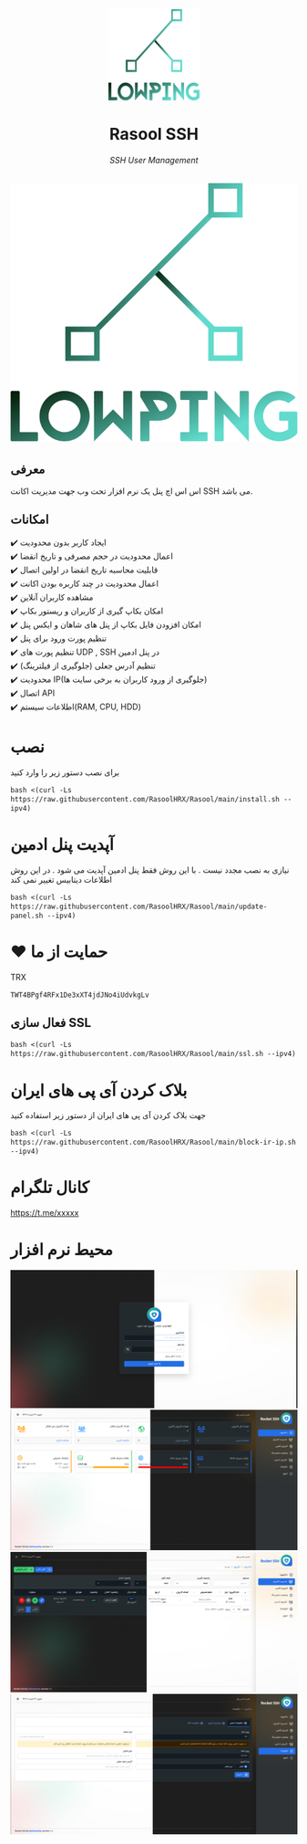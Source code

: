 <p align="center">
<picture>
<img width="160" height="160"  alt="XPanel" src="https://github.com/RasoolHRX/Rasool/blob/main/images/logo.png">
</picture>
  </p> 
<p align="center">
<h1 align="center"/>Rasool SSH</h1>
<h6 align="center">SSH User Management<h6>
</p>

<p align="center">
<img alt="GitHub release (latest by date)" src="https://github.com/RasoolHRX/Rasool/blob/main/images/logo.png?raw=true">
</p>

## معرفی <br>

 اس اس اچ پنل یک نرم افزار تحت وب جهت مدیریت اکانت SSH می باشد.

## امکانات <br>

✔️ ایجاد کاربر بدون محدودیت <br>
✔️ اعمال محدودیت در حجم مصرفی و تاریخ انقضا<br>
✔️ قابلیت محاسبه تاریخ انقضا در اولین اتصال<br>
✔️ اعمال محدودیت در چند کاربره بودن اکانت<br>
✔️ مشاهده کاربران آنلاین<br>
✔️ امکان بکاپ گیری از کاربران و ریستور بکاپ<br>
✔️ امکان افزودن فایل بکاپ از پنل های شاهان و ایکس پنل<br>
✔️ تنظیم پورت ورود برای پنل<br>
✔️ تنظیم پورت های UDP , SSH در پنل ادمین<br>
✔️ تنظیم آدرس جعلی (جلوگیری از فیلترینگ) <br>
✔️ محدودیت IP(جلوگیری از ورود کاربران به برخی سایت ها)<br>
✔️ اتصال API<br>
✔️ اطلاعات سیستم(RAM, CPU, HDD)<br>

# نصب

برای نصب دستور زیر را وارد کنید<br>

```
bash <(curl -Ls https://raw.githubusercontent.com/RasoolHRX/Rasool/main/install.sh --ipv4)
```

# آپدیت پنل ادمین

نیازی به نصب مجدد نیست . با این روش فقط پنل ادمین آپدیت می شود . در این روش اطلاعات دیتابیس تغییر نمی کند

```
bash <(curl -Ls https://raw.githubusercontent.com/RasoolHRX/Rasool/main/update-panel.sh --ipv4)
```

# ❤️ حمایت از ما

TRX

```
TWT4BPgf4RFx1De3xXT4jdJNo4iUdvkgLv
```

## فعال سازی SSL

```
bash <(curl -Ls https://raw.githubusercontent.com/RasoolHRX/Rasool/main/ssl.sh --ipv4)
```

# بلاک کردن آی پی های ایران

جهت بلاک کردن آی پی های ایران از دستور زیر استفاده کنید

```
bash <(curl -Ls https://raw.githubusercontent.com/RasoolHRX/Rasool/main/block-ir-ip.sh --ipv4)
```

# کانال تلگرام

https://t.me/xxxxx

# محیط نرم افزار

![](images/1.png)
![](images/2.png)
![](images/3.png)
![](images/4.png)
